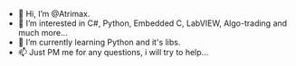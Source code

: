 - 👋 Hi, I’m @Atrimax.
- 👀 I’m interested in C#, Python, Embedded C, LabVIEW, Algo-trading and much more...
- 🌱 I’m currently learning Python and it's libs.
- 📫 Just PM me for any questions, i will try to help...

<!---
Atrimax/Atrimax is a ✨ special ✨ repository because its `README.md` (this file) appears on your GitHub profile.
You can click the Preview link to take a look at your changes.
--->
